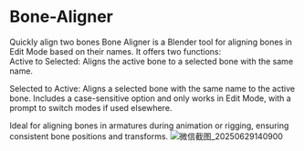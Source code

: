 # Bone-Aligner
Quickly align two bones
Bone Aligner is a Blender tool for aligning bones in Edit Mode based on their names. It offers two functions:  
Active to Selected: Aligns the active bone to a selected bone with the same name.  

Selected to Active: Aligns a selected bone with the same name to the active bone.
Includes a case-sensitive option and only works in Edit Mode, with a prompt to switch modes if used elsewhere.

Ideal for aligning bones in armatures during animation or rigging, ensuring consistent bone positions and transforms.
![微信截图_20250629140900](https://github.com/user-attachments/assets/8271c076-f403-4aa8-a952-9fe1146356c3)
